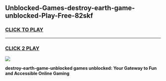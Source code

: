 
## Unblocked-Games-destroy-earth-game-unblocked-Play-Free-82skf
<h3>
<a href="https://premium76.site?title=destroy-earth-game-unblocked&ref=20A">CLICK TO PLAY</a></h3>
<hr>

<h3>
<a href="https://premium76.site?title=destroy-earth-game-unblocked&ref=20A">CLICK 2 PLAY</a>
  
</h3>

<a href="https://premium76.site?title=destroy-earth-game-unblocked&ref=20A"><img src="https://clearcache.store/games.png"></a>


**destroy-earth-game-unblocked games unblocked: Your Gateway to Fun and Accessible Online Gaming**
